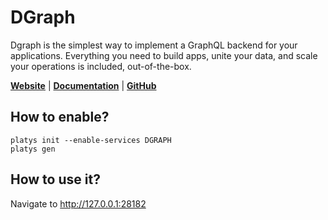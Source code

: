# DGraph

Dgraph is the simplest way to implement a GraphQL backend for your applications. Everything you need to build apps, unite your data, and scale your operations is included, out-of-the-box.  

**[Website](https://dgraph.io/)** | **[Documentation](https://dgraph.io/docs)** | **[GitHub](https://github.com/dgraph-io/dgraph)**

## How to enable?

```
platys init --enable-services DGRAPH
platys gen
```

## How to use it?

Navigate to <http://127.0.0.1:28182>